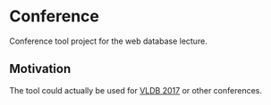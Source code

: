 # Conference
Conference tool project for the web database lecture.

## Motivation
The tool could actually be used for [VLDB 2017](http://www.vldb.org/2017/) or other conferences.
